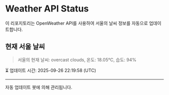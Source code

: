 
# Weather API Status

이 리포지토리는 OpenWeather API를 사용하여 서울의 날씨 정보를 자동으로 업데이트합니다.

## 현재 서울 날씨
> 서울의 현재 날씨: overcast clouds, 온도: 18.05°C, 습도: 94%

⏳ 업데이트 시간: 2025-09-26 22:19:58 (UTC)

---
자동 업데이트 봇에 의해 관리됩니다.
